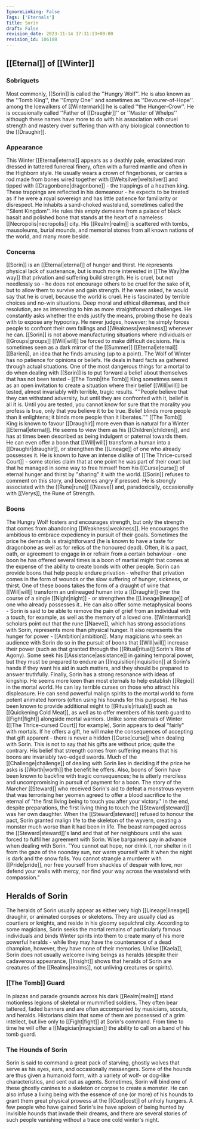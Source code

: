 ```yaml
---
IgnoreLinking: False
Tags: ['Eternals']
Title: Sorin
draft: False
revision_date: 2023-11-14 17:31:13+00:00
revision_id: 106108
---
```


## [[Eternal]] of [[Winter]]
### Sobriquets
Most commonly, [[Sorin]] is called the ''Hungry Wolf''. 
He is also known as the ''Tomb King'', the ''Empty One'' and sometimes as ''Devourer-of-Hope''. among the Icewalkers of [[Wintermark]] he is called ''the Hunger-Crow''. 
He is occasionally called ''Father of [[Draughir]]'' or ''Master of Whelps'' although these names have more to do with his association with cruel strength and mastery over suffering than with any biological connection to the [[Draughir]].
### Appearance
This Winter [[Eternal|eternal]] appears as a deathly pale, emaciated man dressed in tattered funereal finery, often with a furred mantle and often in the Highborn style. He usually wears a crown of fingerbones, or carries a rod made from bones wired together with [[Weltsilver|weltsilver]] and tipped with [[Dragonbone|dragonbone]] - the trappings of a heathen king. These trappings are reflected in his demeanour - he expects to be treated as if he were a royal sovereign and has little patience for familiarity or disrespect.
He inhabits a sand-choked wasteland, sometimes called the ''Silent Kingdom''.  He rules this empty demesne from a palace of black basalt and polished bone that stands at the heart of a nameless [[Necropolis|necropolis]] city. His [[Realm|realm]] is scattered with tombs, mausoleums, burial mounds, and memorial stones from all known nations of the world, and many more beside.
### Concerns
[[Sorin]] is an [[Eternal|eternal]] of hunger and thirst. He represents physical lack of sustenance, but is much more interested in [[The Way|the way]] that privation and suffering build strength. He is cruel, but not needlessly so - he does not encourage others to be cruel for the sake of it, but to allow them to survive and gain strength. If he were asked, he would say that he is cruel, because the world is cruel. 
He is fascinated by terrible choices and no-win situations. Deep moral and ethical dilemmas, and their resolution, are as interesting to him as more straightforward challenges. He constantly asks whether the ends justify the means, probing those he deals with to expose any hypocrisy. He never judges, however; he simply forces people to confront their own failings and [[Weakness|weakness]] whenever he can. [[Sorin]] is not above manufacturing situations where individuals or [[Groups|groups]] [[Will|will]] be forced to make difficult decisions. He is sometimes seen as a dark mirror of the [[Summer]] [[Eternal|eternal]] [[Barien]], an idea that he finds amusing (up to a point). 
The Wolf of Winter has no patience for opinions or beliefs. He deals in hard facts as gathered through actual situations. One of the most dangerous things for a mortal to do when dealing with [[Sorin]] is to put forward a belief about themselves that has not been tested - [[The Tomb|the Tomb]] King sometimes sees it as an open invitation to create a situation where their belief [[Will|will]] be tested, almost invariably with terrible, tragic results. "''People believe that they can withstand adversity, but until they are confronted with it, belief is all it is. Until you are tested, you cannot know for sure that the morality you profess is true, only that you believe it to be true. Belief blinds more people than it enlightens; it binds more people than it liberates.''"
[[The Tomb]] King is known to favour [[Draughir]] more even than is natural for a Winter [[Eternal|eternal]]. He seems to view them as his [[Children|children]], and has at times been described as being indulgent or paternal towards them. He can even offer a boon that [[Will|will]] transform a human into a [[Draughir|draughir]], or strengthen the [[Lineage]] of one who already possesses it. 
He is known to have an intense dislike of [[The Thrice-cursed Court]] - some stories claim that at one point he was part of their court but that he managed in some way to free himself from his [[Curse|curse]] of eternal hunger and thirst by "sharing" it with the world. [[Sorin]] refuses to comment on this story, and becomes angry if pressed.
He is strongly associated with the [[Rune|rune]] [[Naeve]] and, paradoxically, occasionally with [[Verys]], the Rune of Strength.
### Boons
The Hungry Wolf fosters and encourages strength, but only the strength that comes from abandoning [[Weakness|weakness]]. He encourages the ambitious to embrace expediency in pursuit of their goals. Sometimes the price he demands is straightforward (he is known to have a taste for dragonbone as well as for relics of the honoured dead). Often, it is a pact, oath, or agreement to engage in or refrain from a certain behaviour - one boon he has offered several times is a boon of martial might that comes at the expense of the ability to create bonds with other people.
Sorin can provide boons that help people endure privation - whether that privation comes in the form of wounds or the slow suffering of hunger, sickness, or thirst. One of these boons takes the form of a draught of wine that [[Will|will]] transform an unlineaged human into a [[Draughir]] over the course of a single [[Night|night]] - or strengthen the [[Lineage|lineage]] of one who already possesses it..
He can also offer some metaphysical boons - Sorin is said to be able to remove the pain of grief from an individual with a touch, for example, as well as the memory of a loved one.
[[Wintermark]] scholars point out that the rune [[Naeve]], which has strong associations with Sorin, represents more than physical hunger. It also represents the hunger for power - [[Ambition|ambition]]. Many magicians who seek an audience with Sorin do so in the pursuit of boons that [[Will|will]] increase their power (such as that granted through the [[Ritual|ritual]] Sorin's Rite of Agony). Some seek his [[Assistance|assistance]] in gaining temporal power, but they must be prepared to endure an [[Inquisition|inquisition]] at Sorin's hands if they want his aid in such matters, and they should be prepared to answer truthfully.
Finally, Sorin has a strong resonance with ideas of kingship. He seems more keen than most eternals to help establish [[Regio]] in the mortal world. He can lay terrible curses on those who attract his displeasure. He can send powerful malign spirits to the mortal world to form potent animated horrors (often using his hounds for this purpose). He has been known to provide additional might to [[Rituals|rituals]] such as [[Quickening Cold Meat]], as well as to offer members of his tomb guard to [[Fight|fight]] alongside mortal warriors.
Unlike some eternals of Winter ([[The Thrice-cursed Court]] for example), Sorin appears to deal "fairly" with mortals. If he offers a gift, he will make the consequences of accepting that gift apparent - there is never a hidden [[Curse|curse]] when dealing with Sorin. This is not to say that his gifts are without price; quite the contrary. His belief that strength comes from suffering means that his boons are invariably two-edged swords. Much of the [[Challenge|challenge]] of dealing with Sorin lies in deciding if the price he asks is [[Worth|worth]] the benefit he offers.
Also, boons of Sorin have been known to backfire with tragic consequences; he is utterly merciless and uncompromising in pursuit of payment for a boon. The story of the Marcher [[Steward]] who received Sorin's aid to defeat a monstrous wyvern that was terrorising her yeomen agreed to offer a blood sacrifice to the eternal of "the first living being to touch you after your victory." In the end, despite preparations, the first living thing to touch the [[Steward|steward]] was her own daughter. When the [[Steward|steward]] refused to honour the pact, Sorin granted malign life to the skeleton of the wyvern, creating a monster much worse than it had been in life. The beast rampaged across the [[Steward|steward]]'s land and that of her neighbours until she was forced to fulfil her agreement with Sorin.
Wise bargainers pay in advance when dealing with Sorin.
"You cannot eat hope, nor drink it, nor shelter in it from the gaze of the noonday sun, nor warm yourself with it when the night is dark and the snow falls. You cannot strangle a murderer with [[Pride|pride]], nor free yourself from shackles of despair with love, nor defend your walls with mercy, nor find your way across the wasteland with compassion."
## Heralds of Sorin
The heralds of Sorin usually appear as either very high [[Lineage|lineage]] draughir, or animated corpses or skeletons. They are usually clad as courtiers or knights, and reside in his gloomy sepulchral city. According to some magicians, Sorin seeks the mortal remains of particularly famous individuals and binds Winter spirits into them to create many of his more powerful heralds - while they may have the countenance of a dead champion, however, they have none of their memories. Unlike [[Kaela]], Sorin does not usually welcome living beings as heralds (despite their cadaverous appearance, [[Insight]] shows that heralds of Sorin are creatures of the [[Realms|realms]], not unliving creatures or spirits).
### [[The Tomb]] Guard
In plazas and parade grounds across his dark [[Realm|realm]] stand motionless legions of skeletal or mummified soldiers. They often bear tattered, faded banners and are often accompanied by musicians, scouts, and heralds. Historians claim that some of them are possessed of a grim intellect, but live only to [[Fight|fight]] at Sorin's command. From time to time he will offer a [[Magician|magician]] the ability to call on a band of his tomb guard.
### The Hounds of Sorin
Sorin is said to command a great pack of starving, ghostly wolves that serve as his eyes, ears, and occasionally messengers. Some of the hounds are thus given a humanoid form, with a variety of wolf- or dog-like characteristics, and sent out as agents. Sometimes, Sorin will bind one of these ghostly canines to a skeleton or corpse to create a monster. He can also infuse a living being with the essence of one (or more) of his hounds to grant them great physical prowess at the [[Cost|cost]] of unholy hungers. A few people who have gained Sorin's ire have spoken of being hunted by invisible hounds that invade their dreams, and there are several stories of such people vanishing without a trace one cold winter's night.